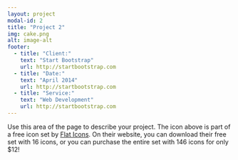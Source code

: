 ```yaml
---
layout: project
modal-id: 2
title: "Project 2"
img: cake.png
alt: image-alt
footer:
  - title: "Client:"
    text: "Start Bootstrap"
    url: http://startbootstrap.com
  - title: "Date:"
    text: "April 2014"
    url: http://startbootstrap.com
  - title: "Service:"
    text: "Web Development"
    url: http://startbootstrap.com
---
```

Use this area of the page to describe your project. The icon above is part of a free icon set by <a href="https://sellfy.com/p/8Q9P/jV3VZ/">Flat Icons</a>. On their website, you can download their free set with 16 icons, or you can purchase the entire set with 146 icons for only $12!
